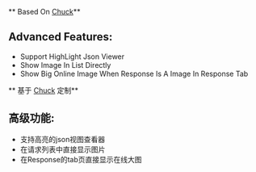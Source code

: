 ** Based On [Chuck](https://github.com/jgilfelt/chuck)**

## Advanced Features:

- Support HighLight Json Viewer
- Show Image In List Directly
- Show Big Online Image When Response Is A Image In Response Tab



** 基于 [Chuck](https://github.com/jgilfelt/chuck) 定制**

## 高级功能:

- 支持高亮的json视图查看器
- 在请求列表中直接显示图片
- 在Response的tab页直接显示在线大图
